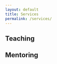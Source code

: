 ```yaml
---
layout: default
title: Services
permalink: /services/
---
```


## Teaching

## Mentoring

<!-- {% include services.md %} -->